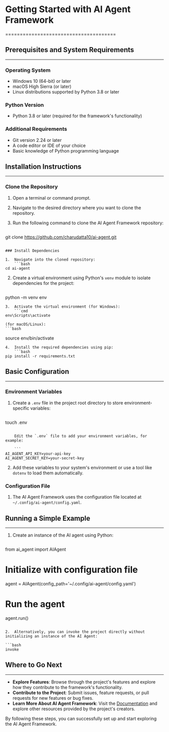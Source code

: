 # Getting Started with AI Agent Framework
======================================

## Prerequisites and System Requirements
--------------------------------------

### Operating System

*   Windows 10 (64-bit) or later
*   macOS High Sierra (or later)
*   Linux distributions supported by Python 3.8 or later

### Python Version

*   Python 3.8 or later (required for the framework's functionality)

### Additional Requirements

*   Git version 2.24 or later
*   A code editor or IDE of your choice
*   Basic knowledge of Python programming language

## Installation Instructions
-------------------------

### Clone the Repository

1.  Open a terminal or command prompt.
2.  Navigate to the desired directory where you want to clone the repository.
3.  Run the following command to clone the AI Agent Framework repository:

    ```bash
git clone https://github.com/charudatta10/ai-agent.git
```

### Install Dependencies

1.  Navigate into the cloned repository:
    ```bash
cd ai-agent
```
2.  Create a virtual environment using Python's `venv` module to isolate dependencies for the project:

    ```bash
python -m venv env
```
3.  Activate the virtual environment (for Windows):
    ```cmd
env\Scripts\activate
```

    (for macOS/Linux):
    ```bash
source env/bin/activate
```
4.  Install the required dependencies using pip:
    ```bash
pip install -r requirements.txt
```

## Basic Configuration
---------------------

### Environment Variables

1.  Create a `.env` file in the project root directory to store environment-specific variables:

    ```bash
touch .env
```

    Edit the `.env` file to add your environment variables, for example:

    ```
AI_AGENT_API_KEY=your-api-key
AI_AGENT_SECRET_KEY=your-secret-key
```
2.  Add these variables to your system's environment or use a tool like `dotenv` to load them automatically.

### Configuration File

1.  The AI Agent Framework uses the configuration file located at `~/.config/ai-agent/config.yaml`.

## Running a Simple Example
---------------------------

1.  Create an instance of the AI agent using Python:

    ```python
from ai_agent import AIAgent

# Initialize with configuration file
agent = AIAgent(config_path='~/.config/ai-agent/config.yaml')

# Run the agent
agent.run()
```

2.  Alternatively, you can invoke the project directly without initializing an instance of the AI Agent:

```bash
invoke
```

## Where to Go Next
------------------

*   **Explore Features**: Browse through the project's features and explore how they contribute to the framework's functionality.
*   **Contribute to the Project**: Submit issues, feature requests, or pull requests for new features or bug fixes.
*   **Learn More About AI Agent Framework**: Visit the [Documentation](https://github.com/charudatta10/ai-agent/blob/main/README.md) and explore other resources provided by the project's creators.

By following these steps, you can successfully set up and start exploring the AI Agent Framework.
